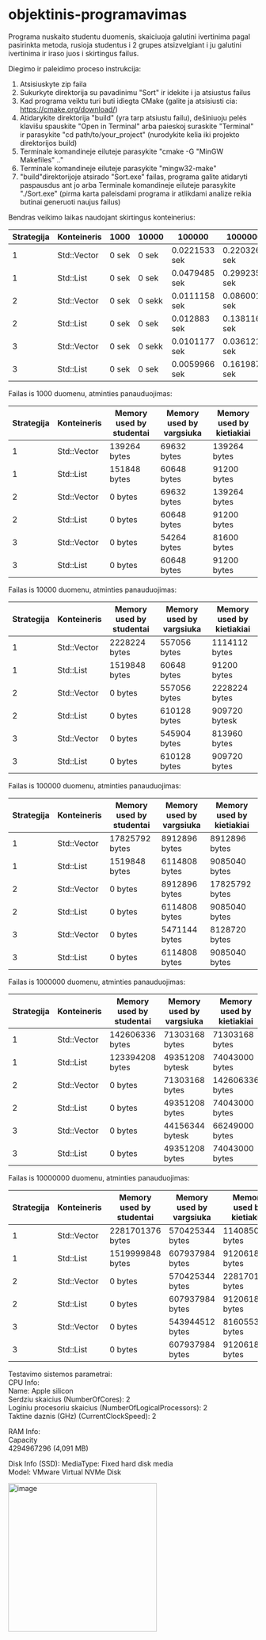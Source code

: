 # objektinis-programavimas
Programa nuskaito studentu duomenis, skaiciuoja galutini ivertinima pagal pasirinkta metoda, rusioja studentus i 2 grupes atsizvelgiant i ju galutini ivertinima ir iraso juos i skirtingus failus.

Diegimo ir paleidimo proceso instrukcija:  
1. Atsisiuskyte zip faila
2. Sukurkyte direktorija su pavadinimu "Sort" ir idekite i ja atsiustus failus
3. Kad programa veiktu turi buti idiegta CMake (galite ja atsisiusti cia: https://cmake.org/download/)
4. Atidarykite direktorija "build" (yra tarp atsiustu failu), dešiniuoju pelės klavišu spauskite "Open in Terminal" arba paieskoj suraskite "Terminal" ir parasykite "cd path/to/your_project" (nurodykite kelia iki projekto direktorijos build)
5. Terminale komandineje eiluteje parasykite "cmake -G "MinGW Makefiles" .."
6. Terminale komandineje eiluteje parasykite "mingw32-make"
7. "build"direktorijoje atsirado "Sort.exe" failas, programa galite atidaryti paspausdus ant jo arba  Terminale komandineje eiluteje parasykite "./Sort.exe" (pirma karta paleisdami programa ir atlikdami analize reikia butinai generuoti naujus failus) 

Bendras veikimo laikas naudojant skirtingus konteinerius:


|   Strategija    | Konteineris |     1000    |    10000    |    100000    |   1000000   |   10000000  |
|-----------------|-------------|-------------|-------------|--------------|-------------|-------------|
|        1        | Std::Vector | 0 sek| 0 sek|  0.0221533 sek | 0.220326 sek | 9.08241 sekk |
|        1        | Std::List   | 0 sek | 0 sek| 0.0479485 sek | 0.299235 sek  |  25.4008 sek|
|        2        | Std::Vector |0 sek| 0 sekk|  0.0111158 sek | 0.0860013 sek | 1.02397 sek |
|        2        | Std::List   |0 sek |0 sek| 0.012883 sek |0.138116 sek  | 4.435 sek |
|        3        | Std::Vector |0 sek| 0 sekk|  0.0101177 sek |  0.0361211 sek | 3.984 sek |
|        3        | Std::List   |0 sek | 0 sek| 0.0059966 sek |0.161987 sek | 2.15097 sek |


Failas is 1000 duomenu, atminties panauduojimas:

|   Strategija    | Konteineris |Memory used by studentai|Memory used by vargsiuka|Memory used by kietiakiai|
|-----------------|-------------|-------------|-------------|--------------|
|        1        | Std::Vector | 139264 bytes| 69632 bytes|  139264 bytes| 
|        1        | Std::List   | 151848 bytes | 60648 bytes| 91200 bytes |
|        2        | Std::Vector |0 bytes| 69632 bytes| 139264 bytes | 
|        2        | Std::List   |0 bytes|60648 bytes| 91200 bytes |
|        3        | Std::Vector |0 bytes| 54264 bytes|  81600 bytes |
|        3        | Std::List   |0 bytes |60648 bytes| 91200 bytes|



Failas is 10000 duomenu, atminties panauduojimas:

|   Strategija    | Konteineris |Memory used by studentai|Memory used by vargsiuka|Memory used by kietiakiai|
|-----------------|-------------|-------------|-------------|--------------|
|        1        | Std::Vector | 2228224 bytes|557056 bytes|  1114112 bytes| 
|        1        | Std::List   |1519848 bytes |60648 bytes|  91200 bytes |
|        2        | Std::Vector |0 bytes| 557056 bytes|  2228224 bytes | 
|        2        | Std::List   |0 bytes | 610128 bytes|  909720 bytesk |
|        3        | Std::Vector |0 bytes| 545904 bytes| 813960 bytes |
|        3        | Std::List   |0 bytes |610128 bytes| 909720 bytes |


Failas is 100000 duomenu, atminties panauduojimas:

|   Strategija    | Konteineris |Memory used by studentai|Memory used by vargsiuka|Memory used by kietiakiai|
|-----------------|-------------|-------------|-------------|--------------|
|        1        | Std::Vector | 17825792 bytes|8912896 bytes|8912896 bytes| 
|        1        | Std::List   |1519848 bytes |6114808 bytes|  9085040 bytes |
|        2        | Std::Vector |0 bytes|  8912896 bytes| 17825792 bytes | 
|        2        | Std::List   |0 bytes |6114808 bytes|  9085040 bytes |
|        3        | Std::Vector |0 bytes|  5471144 bytes|  8128720 bytes |
|        3        | Std::List   |0 bytes |6114808 bytes|  9085040 bytes |



Failas is 1000000 duomenu, atminties panauduojimas:

|   Strategija    | Konteineris |Memory used by studentai|Memory used by vargsiuka|Memory used by kietiakiai|
|-----------------|-------------|-------------|-------------|--------------|
|        1        | Std::Vector |142606336 bytes|71303168 bytes|71303168 bytes| 
|        1        | Std::List   | 123394208 bytes | 49351208 bytesk| 74043000 bytes |
|        2        | Std::Vector |0 bytes| 71303168 bytes|  142606336 bytes | 
|        2        | Std::List   |0 bytes |49351208 bytes|  74043000 bytes |
|        3        | Std::Vector |0 bytes|  44156344 bytesk| 66249000 bytes |
|        3        | Std::List   |0 bytes |49351208 bytes| 74043000 bytes |


Failas is 10000000 duomenu, atminties panauduojimas:

|   Strategija    | Konteineris |Memory used by studentai|Memory used by vargsiuka|Memory used by kietiakiai|
|-----------------|-------------|-------------|-------------|--------------|
|        1        | Std::Vector |2281701376 bytes|570425344 bytes|1140850688 bytes| 
|        1        | Std::List   |1519999848 bytes | 607937984 bytes|  912061864 bytes |
|        2        | Std::Vector |0 bytes| 570425344 bytes|   2281701376 bytes | 
|        2        | Std::List   |0 bytes | 607937984 bytes|  912061864 bytes |
|        3        | Std::Vector |0 bytes| 543944512 bytes|  816055352 bytes |
|        3        | Std::List   |0 bytes |607937984 bytes| 912061864 bytes |


Testavimo sistemos parametrai:  
CPU Info:  
Name: Apple silicon  
Serdziu skaicius (NumberOfCores): 2  
Loginiu procesoriu skaicius (NumberOfLogicalProcessors): 2  
Taktine daznis (GHz) (CurrentClockSpeed): 2  

RAM Info:  
Capacity  
4294967296 (4,091 MB)  

Disk Info (SSD):
MediaType: Fixed hard disk media  
Model: VMware Virtual NVMe Disk  


<img src="https://github.com/user-attachments/assets/5f020520-7fa4-4e14-818b-8bcff8c407ea" alt="image" width="300"/>

